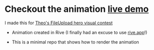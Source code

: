 # Checkout the animation [live demo](https://minimal-rive-animation-example.vercel.app/])

I made this for [Theo's FileUpload hero visual contest](https://x.com/t3dotgg/status/1811305925677908421)

- Animation created in Rive (I finally had an excuse to use [rive.app](https://rive.app/)!)

- This is a minimal repo that shows how to render the animation
